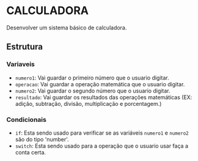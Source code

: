 # CALCULADORA
Desenvolver um sistema básico de calculadora.

## Estrutura
### Variaveis
- `numero1`: Vai guardar o primeiro número que o usuario digitar.
- `operacao`: Vai guardar a operação matemática que o usuario digitar.
- `numero2`: Vai guardar o segundo número que o usuario digitar.
- `resultado`: Vai guardar os resultados das operações matemáticas (EX: adição, subtração, divisão, multiplicação e porcentagem.)

### Condicionais
- `if`: Esta sendo usado para verificar se as variáveis `numero1` e `numero2` são do tipo 'number'.
- `switch`: Esta sendo usado para a operação que o usuario usar faça a conta certa. 